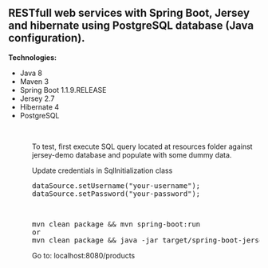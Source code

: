 <h2>RESTfull web services with Spring Boot, Jersey and hibernate using PostgreSQL database (Java configuration).</h2>

<b>Technologies:</b>
<ul>
<li>Java 8</li>
<li>Maven 3</li>
<li>Spring Boot 1.1.9.RELEASE</li>
<li>Jersey 2.7</li>
<li>Hibernate 4</li>
<li>PostgreSQL</li>
<ul>

<br/>

<p>To test, first execute SQL query located at resources folder against jersey-demo database and populate with some dummy data.</p>
<p>Update credentials in SqlInitialization class</p>
<pre>
dataSource.setUsername("your-username");
dataSource.setPassword("your-password");
</pre>
<br/>
<pre>
mvn clean package && mvn spring-boot:run
or
mvn clean package && java -jar target/spring-boot-jersey-hibernate-1.0-SNAPSHOT.jar
</pre>
<p>Go to: localhost:8080/products</p>
